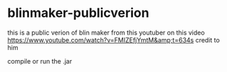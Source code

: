 # blinmaker-publicverion
this is a public verion of blin maker from this youtuber on this video https://www.youtube.com/watch?v=FMIZEfjYmtM&amp;t=634s credit to him

compile or run the .jar
